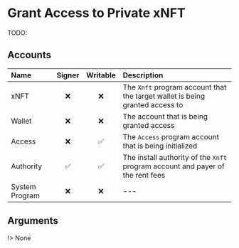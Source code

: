 # Grant Access to Private xNFT

TODO:

## Accounts

| Name           | Signer | Writable | Description                                                                    |
| :------------- | :----: | :------: | :----------------------------------------------------------------------------- |
| xNFT           |   ❌   |    ❌    | The `Xnft` program account that the target wallet is being granted access to   |
| Wallet         |   ❌   |    ❌    | The account that is being granted access                                       |
| Access         |   ❌   |    ✅    | The `Access` program account that is being initialized                         |
| Authority      |   ✅   |    ✅    | The install authority of the `Xnft` program account and payer of the rent fees |
| System Program |   ❌   |    ❌    | ---                                                                            |

## Arguments

!> None
